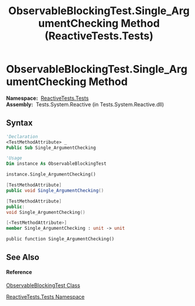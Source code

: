 ﻿---
title: ObservableBlockingTest.Single_ArgumentChecking Method  (ReactiveTests.Tests)
TOCTitle: Single_ArgumentChecking Method
ms:assetid: M:ReactiveTests.Tests.ObservableBlockingTest.Single_ArgumentChecking
ms:mtpsurl: https://msdn.microsoft.com/en-us/library/reactivetests.tests.observableblockingtest.single_argumentchecking(v=VS.103)
ms:contentKeyID: 36619116
ms.date: 06/28/2011
mtps_version: v=VS.103
f1_keywords:
- ReactiveTests.Tests.ObservableBlockingTest.Single_ArgumentChecking
dev_langs:
- CSharp
- JScript
- VB
- FSharp
- c++
---

# ObservableBlockingTest.Single\_ArgumentChecking Method

**Namespace:**  [ReactiveTests.Tests](hh289046\(v=vs.103\).md)  
**Assembly:**  Tests.System.Reactive (in Tests.System.Reactive.dll)

## Syntax

``` vb
'Declaration
<TestMethodAttribute> _
Public Sub Single_ArgumentChecking
```

``` vb
'Usage
Dim instance As ObservableBlockingTest

instance.Single_ArgumentChecking()
```

``` csharp
[TestMethodAttribute]
public void Single_ArgumentChecking()
```

``` c++
[TestMethodAttribute]
public:
void Single_ArgumentChecking()
```

``` fsharp
[<TestMethodAttribute>]
member Single_ArgumentChecking : unit -> unit 
```

``` jscript
public function Single_ArgumentChecking()
```

## See Also

#### Reference

[ObservableBlockingTest Class](hh315164\(v=vs.103\).md)

[ReactiveTests.Tests Namespace](hh289046\(v=vs.103\).md)

